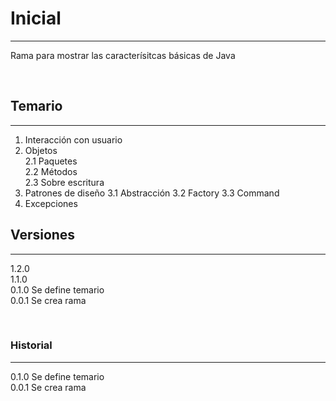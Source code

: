 # Inicial

---

Rama para mostrar las caracterísitcas básicas de Java

<br>



## Temario

---
1. Interacción con usuario
2. Objetos  
   2.1 Paquetes   
   2.2 Métodos  
   2.3 Sobre escritura  
3. Patrones de diseño
   3.1 Abstracción
   3.2 Factory
   3.3 Command
4. Excepciones
   



## Versiones

---
1.2.0    
1.1.0     
0.1.0 Se define temario     
0.0.1 Se crea rama   

<br>

### Historial

---

0.1.0 Se define temario     
0.0.1 Se crea rama

<br>





